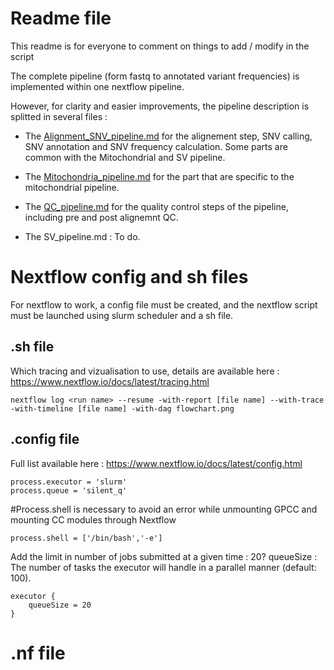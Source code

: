 
# Readme file

This readme is for everyone to comment on things to add / modify in the script

The complete pipeline (form fastq to annotated variant frequencies) is implemented within one nextflow pipeline.

However, for clarity and easier improvements, the pipeline description is splitted in several files :

- The [Alignment_SNV_pipeline.md](https://github.com/scorreard/IBVL/blob/main/Nextflow_script/GPCC_version/Alignment_SNV_pipeline.md) for the alignement step, SNV calling, SNV annotation and SNV frequency calculation. Some parts are common with the Mitochondrial and SV pipeline.

- The [Mitochondria_pipeline.md](https://github.com/scorreard/IBVL/blob/main/Nextflow_script/GPCC_version/Mitochondria_pipeline.md) for the part that are specific to the mitochondrial pipeline.

- The [QC_pipeline.md](https://github.com/scorreard/IBVL/blob/main/Nextflow_script/GPCC_version/QC_pipeline.md) for the quality control steps of the pipeline, including pre and post alignemnt QC.

- The SV_pipeline.md : To do.

# Nextflow config and sh files

For nextflow to work, a config file must be created, and the nextflow script must be launched using slurm scheduler and a sh file.

## .sh file

Which tracing and vizualisation to use, details are available here : https://www.nextflow.io/docs/latest/tracing.html

```
nextflow log <run name> --resume -with-report [file name] --with-trace -with-timeline [file name] -with-dag flowchart.png
```  

## .config file

Full list available here : https://www.nextflow.io/docs/latest/config.html

```
process.executor = 'slurm'
process.queue = 'silent_q'
```

#Process.shell is necessary to avoid an error while unmounting GPCC and mounting CC modules through Nextflow
```  
process.shell = ['/bin/bash','-e']
```
  
Add the limit in number of jobs submitted at a given time : 20?
queueSize : The number of tasks the executor will handle in a parallel manner (default: 100).
```
executor {
    queueSize = 20
}
```  
# .nf file

 
